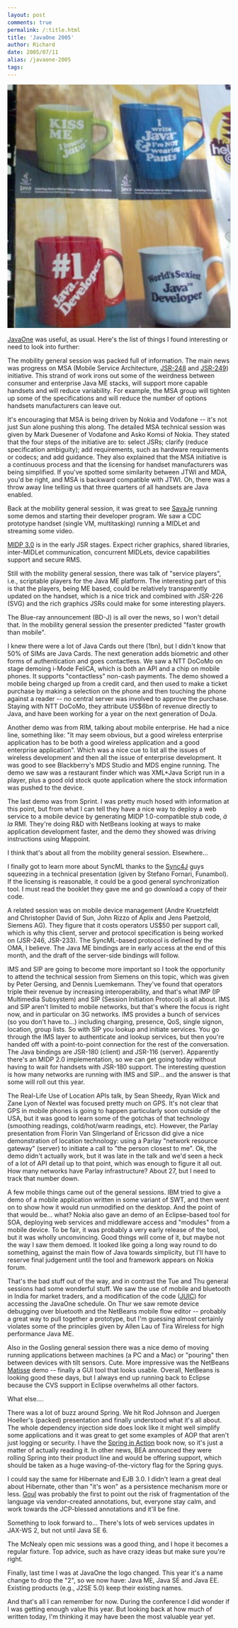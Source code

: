 ```yaml
---
layout: post
comments: true
permalink: /:title.html
title: 'JavaOne 2005'
author: Richard
date: 2005/07/11
alias: /javaone-2005
tags:
---
```


<img src="/img/posts/flkexport2018/16108070868_8691c4b4e3_o.jpg" width="507" height="550" alt="Poster">

[JavaOne][] was useful, as usual. Here's the list of things I found
interesting or need to look into further:

The mobility general session was packed full of information. The main
news was progress on MSA (Mobile Service Architecture, [JSR-248][] and
[JSR-249][]) initiative. This strand of work irons out some of the
weirdness between consumer and enterprise Java ME stacks, will support
more capable handsets and will reduce variability. For example, the MSA
group will tighten up some of the specifications and will reduce the
number of options handsets manufacturers can leave out.

It's encouraging that MSA is being driven by Nokia and Vodafone -- it's
not just Sun alone pushing this along. The detailed MSA technical
session was given by Mark Duesener of Vodafone and Asko Komsi of Nokia.
They stated that the four steps of the initiative are to: select JSRs;
clarify (reduce specification ambiguity); add requirements, such as
hardware requirements or codecs; and add guidance. They also explained
that the MSA initiative is a continuous process and that the licensing
for handset manufacturers was being simplified. If you've spotted some
similarity between JTWI and MDA, you'd be right, and MSA is backward
compatible with JTWI. Oh, there was a throw away line telling us that
three quarters of all handsets are Java enabled.

Back at the mobility general session, it was great to see [SavaJe][]
running some demos and starting their developer program. We saw a CDC
prototype handset (single VM, multitasking) running a MIDLet and
streaming some video.

[MIDP 3.0][] is in the early JSR stages. Expect richer graphics, shared
libraries, inter-MIDLet communication, concurrent MIDLets, device
capabilities support and secure RMS.

Still with the mobility general session, there was talk of "service
players", i.e., scriptable players for the Java ME platform. The
interesting part of this is that the players, being ME based, could be
relatively transparently updated on the handset, which is a nice trick
and combined with JSR-226 (SVG) and the rich graphics JSRs could make
for some interesting players.

The Blue-ray announcement (BD-J) is all over the news, so I won't detail
that. In the mobility general session the presenter predicted "faster
growth than mobile".

I knew there were a lot of Java Cards out there (1bn), but I didn't know
that 50% of SIMs are Java Cards. The next generation adds biometric and
other forms of authentication and goes contactless. We saw a NTT DoCoMo
on stage demoing i-Mode FeliCA, which is both an API and a chip on
mobile phones. It supports "contactless" non-cash payments. The demo
showed a mobile being charged up from a credit card, and then used to
make a ticket purchase by making a selection on the phone and then
touching the phone against a reader -- no central server was involved to
approve the purchase. Staying with NTT DoCoMo, they attribute US\$6bn of
revenue directly to Java, and have been working for a year on the next
generation of DoJa.

Another demo was from RIM, talking about mobile enterprise. He had a
nice line, something like: "It may seem obvious, but a good wireless
enterprise application has to be both a good wireless application and a
good enterprise application". Which was a nice cue to list all the
issues of wireless development and then all the issue of enterprise
development. It was good to see Blackberry's MDS Studio and MDS engine
running. The demo we saw was a restaurant finder which was XML+Java
Script run in a player, plus a good old stock quote application where
the stock information was pushed to the device.

The last demo was from Sprint. I was pretty much hosed with information
at this point, but from what I can tell they have a nice way to deploy a
web service to a mobile device by generating MIDP 1.0-compatible stub
code, *à la* RMI. They're doing R&D with NetBeans looking at ways to
make application development faster, and the demo they showed was
driving instructions using Mappoint.

I think that's about all from the mobility general session. Elsewhere...

I finally got to learn more about SyncML thanks to the [Sync4J][] guys
squeezing in a technical presentation (given by Stefano Fornari,
Funambol). If the licensing is reasonable, it could be a good general
synchronization tool. I must read the booklet they gave me and go
download a copy of their code.

A related session was on mobile device management (Andre Kruetzfeldt and
Christopher David of Sun, John Rizzo of Aplix and Jens Paetzold, Siemens
AG). They figure that it costs operators US\$50 per support call, which
is why this client, server and protocol specification is being worked on
(JSR-246, JSR-233). The SyncML-based protocol is defined by the OMA, I
believe. The Java ME bindings are in early access at the end of this
month, and the draft of the server-side bindings will follow.

IMS and SIP are going to become more important so I took the opportunity
to attend the technical session from Siemens on this topic, which was
given by Peter Gersing, and Dennis Luemkemann. They've found that
operators triple their revenue by increasing interoperability, and
that's what IMP (IP Multimedia Subsystem) and SIP (Session Initiation
Protocol) is all about. IMS and SIP aren't limited to mobile networks,
but that's where the focus is right now, and in particular on 3G
networks. IMS provides a bunch of services (so you don't have to...)
including charging, presence, QoS, single signon, location, group lists.
So with SIP you lookup and initiate services. You go through the IMS
layer to authenticate and lookup services, but then you're handed off
with a point-to-point connection for the rest of the conversation. The
Java bindings are JSR-180 (client) and JSR-116 (server). Apparently
there's an MIDP 2.0 implementation, so we can get going today without
having to wait for handsets with JSR-180 support. The interesting
question is how many networks are running with IMS and SIP... and the
answer is that some will roll out this year.

The Real-Life Use of Location APIs talk, by Sean Sheedy, Ryan Wick and
Zane Lyon of Nextel was focused pretty much on GPS. It's not clear that
GPS in mobile phones is going to happen particularly soon outside of the
USA, but it was good to learn some of the gotchas of that technology
(smoothing readings, cold/hot/warm readings, etc). However, the Parlay
presentation from Florin Van Slingerland of Ericsson did give a nice
demonstration of location technology: using a Parlay "network resource
gateway" (server) to initiate a call to "the person closest to me". Ok,
the demo didn't actually work, but it was late in the talk and we'd seen
a heck of a lot of API detail up to that point, which was enough to
figure it all out. How many networks have Parlay infrastructure? About
27, but I need to track that number down.

A few mobile things came out of the general sessions. IBM tried to give
a demo of a mobile application written in some variant of SWT, and then
went on to show how it would run unmodified on the desktop. And the
point of that would be... what? Nokia also gave an demo of an
Eclipse-based tool for SOA, deploying web services and middleware access
and "modules" from a mobile device. To be fair, it was probably a very
early release of the tool, but it was wholly unconvincing. Good things
will come of it, but maybe not the way I saw them demoed. It looked like
going a long way round to do something, against the main flow of Java
towards simplicity, but I'll have to reserve final judgement until the
tool and framework appears on Nokia forum.

That's the bad stuff out of the way, and in contrast the Tue and Thu
general sessions had some wonderful stuff. We saw the use of mobile and
bluetooth in India for market traders, and a modification of the code
([JUIC][]) for accessing the JavaOne schedule. On Thur we saw remote
device debugging over bluetooth and the NetBeans mobile flow editor --
probably a great way to pull together a prototype, but I'm guessing
almost certainly violates some of the principles given by Allen Lau of
Tira Wireless for high performance Java ME.

Also in the Gosling general session there was a nice demo of moving
running applications between machines (a PC and a Mac) or "pouring" then
between devices with tilt sensors. Cute. More impressive was the
NetBeans [Matisse][] demo -- finally a GUI tool that looks usable.
Overall, NetBeans is looking good these days, but I always end up
running back to Eclipse because the CVS support in Eclipse overwhelms
all other factors.

What else....

There was a lot of buzz around Spring. We hit Rod Johnson and Juergen
Hoeller's (packed) presentation and finally understood what it's all
about. The whole dependency injection side does look like it might well
simplify some applications and it was great to get some examples of AOP
that aren't just logging or security. I have the [Spring in Action][]
book now, so it's just a matter of actually reading it. In other news,
BEA announced they were rolling Spring into their product line and would
be offering support, which should be taken as a huge
waving-of-the-victory flag for the Spring guys.

I could say the same for Hibernate and EJB 3.0. I didn't learn a great
deal about Hibernate, other than "it's won" as a persistence mechanism
more or less. [Goul][] was probably the first to point out the risk of
fragmentation of the language via vendor-created annotations, but,
everyone stay calm, and work towards the JCP-blessed annotations and
it'll be fine.

Something to look forward to... There's lots of web services updates in
JAX-WS 2, but not until Java SE 6.

The McNealy open mic sessions was a good thing, and I hope it becomes a
regular fixture. Top advice, such as have crazy ideas but make sure
you're right.

Finally, last time I was at JavaOne the logo changed. This year it's a
name change to drop the "2", so we now have: Java ME, Java SE and Java
EE. Existing products (e.g., J2SE 5.0) keep their existing names.

And that's all I can remember for now. During the conference I did
wonder if I was getting enough value this year. But looking back at how
much of written today, I'm thinking it may have been the most valuable
year yet.

  [JavaOne]: http://java.sun.com/javaone/sf/see_you_next_year.jsp
  [JSR-248]: http://www.jcp.org/en/jsr/detail?id=248
  [JSR-249]: http://www.jcp.org/en/jsr/detail?id=249
  [SavaJe]: http://www.savaje.com/
  [MIDP 3.0]: http://www.jcp.org/en/jsr/detail?id=271
  [Sync4J]: http://sync4j.funambol.com
  [JUIC]: https://juic.dev.java.net/
  [Matisse]: http://www.netbeans.org/kb/articles/matisse.html
  [Spring in Action]: http://www.amazon.co.uk/exec/obidos/ASIN/1932394354/richarddallaway
  [Goul]: http://www.goulbourn.com/

